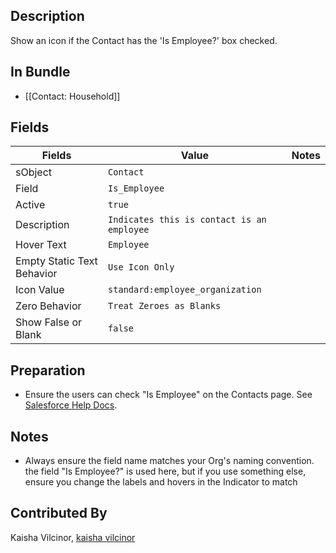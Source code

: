 ## Description

Show an icon if the Contact has the 'Is Employee?' box checked. 

## In Bundle

* [[Contact: Household]]

## Fields

| Fields | Value | Notes |
|-----------|-----------|----------|
|sObject|`Contact`
|Field|`Is_Employee`|
|Active|`true`
|Description|`Indicates this is contact is an employee`
|Hover Text|`Employee`
|Empty Static Text Behavior|`Use Icon Only`
|Icon Value|`standard:employee_organization`
|Zero Behavior|`Treat Zeroes as Blanks`
|Show False or Blank|`false`

## Preparation

* Ensure the users can check "Is Employee" on the Contacts page. See [Salesforce Help Docs](https://help.salesforce.com/s/articleView?id=sfdo.NPSP_Configure_Grants.htm&type=5).

## Notes
* Always ensure the field name matches your Org's naming convention. the field "Is Employee?" is used here, but if you use something else, ensure you change the labels and hovers in the Indicator to match

## Contributed By
Kaisha Vilcinor, [kaisha vilcinor](https://github.com/kvilcinor)

